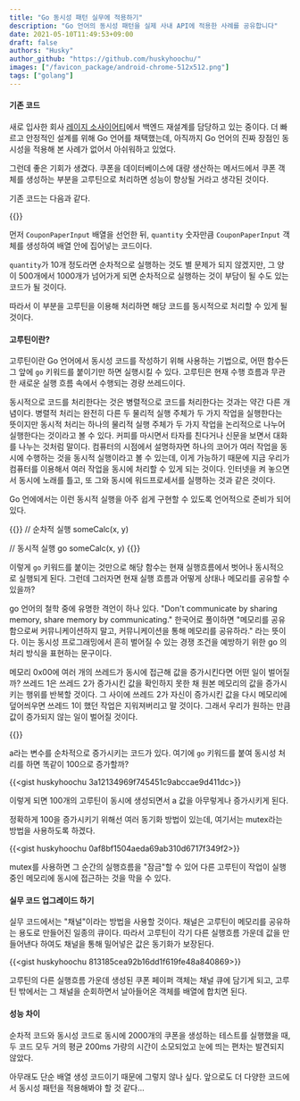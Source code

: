 ```yaml
---
title: "Go 동시성 패턴 실무에 적용하기"
description: "Go 언어의 동시성 패턴을 실제 사내 API에 적용한 사례를 공유합니다"
date: 2021-05-10T11:49:53+09:00
draft: false
authors: "Husky"
author_github: "https://github.com/huskyhoochu/"
images: ["/favicon_package/android-chrome-512x512.png"]
tags: ["golang"]
---
```


#### 기존 코드

새로 입사한 회사 [레이지 소사이어티](https://lazysociety.co.kr/)에서 백엔드 재설계를 담당하고 있는 중이다. 더 빠르고 안정적인 설계를 위해 Go 언어를 채택했는데, 아직까지 Go 언어의 진짜 장점인 동시성을 적용해 본 사례가 없어서 아쉬워하고 있었다.

그런데 좋은 기회가 생겼다. 쿠폰을 데이터베이스에 대량 생산하는 메서드에서 쿠폰 객체를 생성하는 부분을 고루틴으로 처리하면 성능이 향상될 거라고 생각된 것이다.

기존 코드는 다음과 같다.

{{<gist huskyhoochu d4c0fdbd1526d80e4fc88993a1250ac0>}}

먼저 `CouponPaperInput` 배열을 선언한 뒤, `quantity` 숫자만큼 `CouponPaperInput` 객체를 생성하여 배열 안에 집어넣는 코드이다.

`quantity`가 10개 정도라면 순차적으로 실행하는 것도 별 문제가 되지 않겠지만, 그 양이 500개에서 1000개가 넘어가게 되면 순차적으로 실행하는 것이 부담이 될 수도 있는 코드가 될 것이다.

따라서 이 부분을 고루틴을 이용해 처리하면 해당 코드를 동시적으로 처리할 수 있게 될 것이다.

#### 고루틴이란?

고루틴이란 Go 언어에서 동시성 코드를 작성하기 위해 사용하는 기법으로, 어떤 함수든 그 앞에 `go` 키워드를 붙이기만 하면 실행시킬 수 있다. 고루틴은 현재 수행 흐름과 무관한 새로운 실행 흐름 속에서 수행되는 경량 쓰레드이다. 

동시적으로 코드를 처리한다는 것은 병렬적으로 코드를 처리한다는 것과는 약간 다른 개념이다. 병렬적 처리는 완전히 다른 두 물리적 실행 주체가 두 가지 작업을 실행한다는 뜻이지만 동시적 처리는 하나의 물리적 실행 주체가 두 가지 작업을 논리적으로 나누어 실행한다는 것이라고 볼 수 있다. 커피를 마시면서 타자를 친다거나 신문을 보면서 대화를 나누는 것처럼 말이다. 컴퓨터의 시점에서 설명하자면 하나의 코어가 여러 작업을 동시에 수행하는 것을 동시적 실행이라고 볼 수 있는데, 이게 가능하기 때문에 지금 우리가 컴퓨터를 이용해서 여러 작업을 동시에 처리할 수 있게 되는 것이다. 인터넷을 켜 놓으면서 동시에 노래를 틀고, 또 그와 동시에 워드프로세서를 실행하는 것과 같은 것이다.

Go 언에에서는 이런 동시적 실행을 아주 쉽게 구현할 수 있도록 언어적으로 준비가 되어 있다.

{{<highlight golang>}}
// 순차적 실행
someCalc(x, y)

// 동시적 실행
go someCalc(x, y)
{{</highlight>}}

이렇게 `go` 키워드를 붙이는 것만으로 해당 함수는 현재 실행흐름에서 벗어나 동시적으로 실행되게 된다. 그런데 그러자면 현재 실행 흐름과 어떻게 상태나 메모리를 공유할 수 있을까?

go 언어의 철학 중에 유명한 격언이 하나 있다. "Don't communicate by sharing memory, share memory by communicating." 한국어로 풀이하면 "메모리를 공유함으로써 커뮤니케이션하지 말고, 커뮤니케이션을 통해 메모리를 공유하라." 라는 뜻이다. 이는 동시성 프로그래밍에서 흔히 벌어질 수 있는 경쟁 조건을 예방하기 위한 go 의 처리 방식을 표현하는 문구이다.

메모리 0x00에 여러 개의 쓰레드가 동시에 접근해 값을 증가시킨다면 어떤 일이 벌어질까? 쓰레드 1은 쓰레드 2가 증가시킨 값을 확인하지 못한 채 원본 메모리의 값을 증가시키는 행위를 반복할 것이다. 그 사이에 쓰레드 2가 자신이 증가시킨 값을 다시 메모리에 덮어씌우면 쓰레드 1이 했던 작업은 지워져버리고 말 것이다. 그래서 우리가 원하는 만큼 값이 증가되지 않는 일이 벌어질 것이다.

{{<gist huskyhoochu d3c9ac675436fce966d122eb91ebeaa3>}}

a라는 변수를 순차적으로 증가시키는 코드가 있다. 여기에 `go` 키워드를 붙여 동시성 처리를 하면 똑같이 100으로 증가할까?

{{<gist huskyhoochu 3a12134969f745451c9abccae9d411dc>}}

이렇게 되면 100개의 고루틴이 동시에 생성되면서 a 값을 아무렇게나 증가시키게 된다.

정확하게 100을 증가시키기 위해선 여러 동기화 방법이 있는데, 여기서는 mutex라는 방법을 사용하도록 하겠다.

{{<gist huskyhoochu 0af8bf1504aeda69ab310d6717f349f2>}}

mutex를 사용하면 그 순간의 실행흐름을 "잠금"할 수 있어 다른 고루틴이 작업이 실행 중인 메모리에 동시에 접근하는 것을 막을 수 있다.

#### 실무 코드 업그레이드 하기

실무 코드에서는 "채널"이라는 방법을 사용할 것이다. 채널은 고루틴이 메모리를 공유하는 용도로 만들어진 일종의 큐이다. 따라서 고루틴이 각기 다른 실행흐름 가운데 값을 만들어낸다 하여도 채널을 통해 밀어넣은 값은 동기화가 보장된다.

{{<gist huskyhoochu 813185cea92b16dd1f619fe48a840869>}}

고루틴의 다른 실행흐름 가운데 생성된 쿠폰 페이퍼 객체는 채널 큐에 담기게 되고, 고루틴 밖에서는 그 채널을 순회하면서 날아들어온 객체를 배열에 합치면 된다.

#### 성능 차이

순차적 코드와 동시성 코드로 동시에 2000개의 쿠폰을 생성하는 테스트를 실행했을 때, 두 코드 모두 거의 평균 200ms 가량의 시간이 소모되었고 눈에 띄는 편차는 발견되지 않았다.

아무래도 단순 배열 생성 코드이기 때문에 그렇지 않나 싶다. 앞으로도 더 다양한 코드에서 동시성 패턴을 적용해봐야 할 것 같다...

